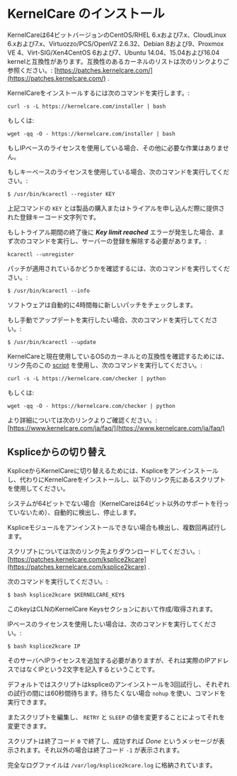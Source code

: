 # KernelCare のインストール


KernelCareは64ビットバージョンのCentOS/RHEL 6.xおよび7.x、CloudLinux 6.xおよび7.x、Virtuozzo/PCS/OpenVZ 2.6.32、Debian 8および9、Proxmox VE 4、Virt-SIG/Xen4CentOS 6および7、Ubuntu 14.04、15.04および16.04 kernelと互換性があります。互換性のあるカーネルのリストは次のリンクよりご参照ください。: [https://patches.kernelcare.com/](https://patches.kernelcare.com/) .

KernelCareをインストールするには次のコマンドを実行します。:

```
curl -s -L https://kernelcare.com/installer | bash
```

もしくは:

```
wget -qq -O - https://kernelcare.com/installer | bash
```

もしIPベースのライセンスを使用している場合、その他に必要な作業はありません。

もしキーベースのライセンスを使用している場合、次のコマンドを実行してください。:

```
$ /usr/bin/kcarectl --register KEY
```

上記コマンドの `KEY` とは製品の購入またはトライアルを申し込んだ際に提供された登録キーコード文字列です。

もしトライアル期間の終了後に **_Key limit reached_** エラーが発生した場合、まず次のコマンドを実行し、サーバーの登録を解除する必要があります。:

```
kcarectl --unregister
```

パッチが適用されているかどうかを確認するには、次のコマンドを実行してください。:

```
$ /usr/bin/kcarectl --info
```

ソフトウェアは自動的に4時間毎に新しいパッチをチェックします。

もし手動でアップデートを実行したい場合、次のコマンドを実行してください。:

```
$ /usr/bin/kcarectl --update
```

KernelCareと現在使用しているOSのカーネルとの互換性を確認するためには、リンク先のこの [script](https://raw.githubusercontent.com/iseletsk/kernelchecker/master/py/kc-compat.py) を使用し、次のコマンドを実行してください。:

```
curl -s -L https://kernelcare.com/checker | python
```

もしくは:

```
wget -qq -O - https://kernelcare.com/checker | python
```

より詳細については次のリンクよりご確認ください。: [https://www.kernelcare.com/ja/faq/](https://www.kernelcare.com/ja/faq/)

## Kspliceからの切り替え


KspliceからKernelCareに切り替えるためには、Kspliceをアンインストールし、代わりにKernelCareをインストールし、以下のリンク先にあるスクリプトを使用してください。

システムが64ビットでない場合（KernelCareは64ビット以外のサポートを行っていないため）、自動的に検出し、停止します。

Kspliceモジュールをアンインストールできない場合も検出し、複数回再試行します。

スクリプトについては次のリンク先よりダウンロードしてください。: [https://patches.kernelcare.com/ksplice2kcare](https://patches.kernelcare.com/ksplice2kcare) .

次のコマンドを実行してください。:

```
$ bash ksplice2kcare $KERNELCARE_KEY$
```

このkeyはCLNのKernelCare Keysセクションにおいて作成/取得されます。

IPベースのライセンスを使用したい場合は、次のコマンドを実行してください。:

```
$ bash ksplice2kcare IP
```

そのサーバへIPライセンスを追加する必要がありますが、それは実際のIPアドレスではなくIPという2文字を記入するということです。

デフォルトではスクリプトはkspliceのアンインストールを3回試行し、それぞれの試行の間には60秒間待ちます。待ちたくない場合 `nohup` を使い、コマンドを実行できます。

またスクリプトを編集し、 `RETRY` と `SLEEP` の値を変更することによってそれを変更できます。

スクリプトは終了コード `0` で終了し、成功すれば _Done_ というメッセージが表示されます。それ以外の場合は終了コード `-1` が表示されます。

完全なログファイルは `/var/log/ksplice2kcare.log` に格納されています。

